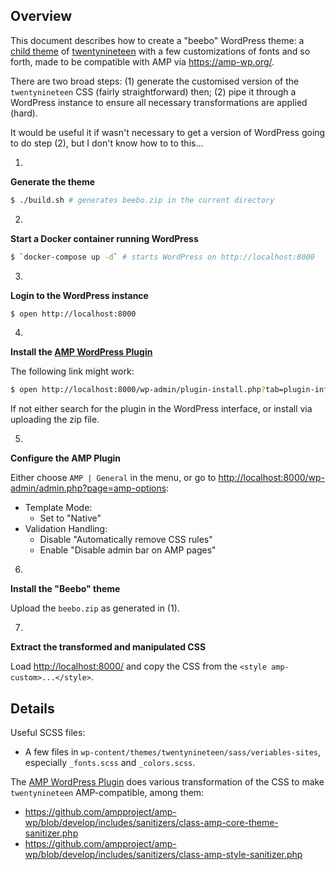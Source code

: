 ## Overview

This document describes how to create a "beebo" WordPress theme: a [child
theme](https://developer.wordpress.org/themes/advanced-topics/child-themes/) of
[twentynineteen](https://wordpress.org/themes/twentynineteen/) with a few
customizations of fonts and so forth, made to be compatible with AMP via
<https://amp-wp.org/>.

There are two broad steps: (1) generate the customised version of the
`twentynineteen` CSS (fairly straightforward) then; (2) pipe it through a
WordPress instance to ensure all necessary transformations are applied (hard).

It would be useful it if wasn't necessary to get a version of WordPress going to
do step (2), but I don't know how to to this...

1.

**Generate the theme**

```sh
$ ./build.sh # generates beebo.zip in the current directory
```

2.

**Start a Docker container running WordPress**

```sh
$ `docker-compose up -d` # starts WordPress on http://localhost:8000
```

3.

**Login to the WordPress instance**

```sh
$ open http://localhost:8000
```

4.

**Install the [AMP WordPress Plugin](https://wordpress.org/plugins/amp/)**

The following link might work:

```sh
$ open http://localhost:8000/wp-admin/plugin-install.php?tab=plugin-information&plugin=amp&TB_iframe=true&width=600&height=550
```

If not either search for the plugin in the WordPress interface, or install via
uploading the zip file. 

5.

**Configure the AMP Plugin**

Either choose `AMP | General` in the menu, or go to <http://localhost:8000/wp-admin/admin.php?page=amp-options>:

  * Template Mode:
    * Set to "Native"
  * Validation Handling:
    * Disable "Automatically remove CSS rules"
    * Enable "Disable admin bar on AMP pages"

6.

**Install the "Beebo" theme**

Upload the `beebo.zip` as generated in (1).

7.

**Extract the transformed and manipulated CSS**

Load <http://localhost:8000/> and copy the CSS from the `<style amp-custom>...</style>`.

## Details

Useful SCSS files:

  * A few files in `wp-content/themes/twentynineteen/sass/veriables-sites`,
    especially `_fonts.scss` and `_colors.scss`.

The [AMP WordPress Plugin](https://wordpress.org/plugins/amp/) does various
transformation of the CSS to make `twentynineteen` AMP-compatible, among them:

  * <https://github.com/ampproject/amp-wp/blob/develop/includes/sanitizers/class-amp-core-theme-sanitizer.php>
  * <https://github.com/ampproject/amp-wp/blob/develop/includes/sanitizers/class-amp-style-sanitizer.php>